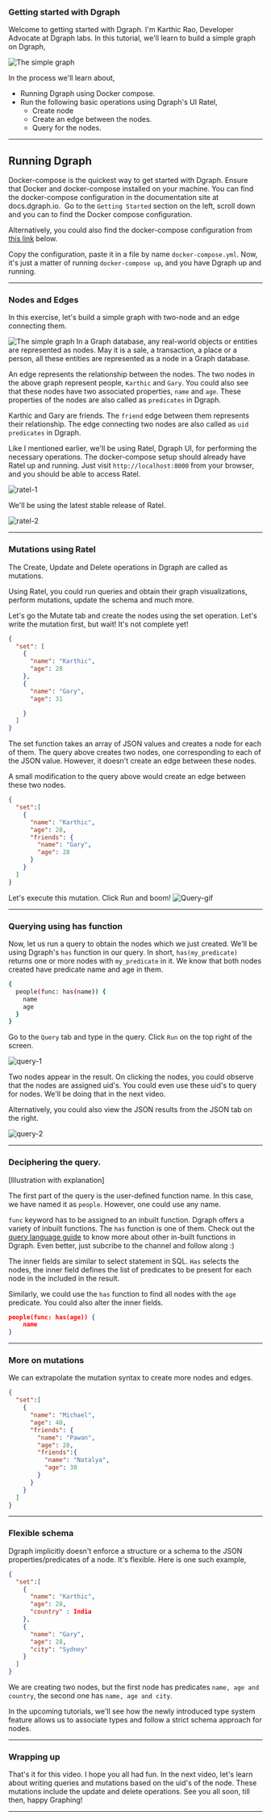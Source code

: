 ### Getting started with Dgraph

Welcome to getting started with Dgraph. I'm Karthic Rao,  Developer Advocate at Dgraph labs. In this tutorial, we'll learn to build a simple graph on Dgraph, 

![The simple graph](./gs-1.png)

In the process we'll learn about, 

- Running Dgraph using Docker compose. 
- Run the following basic operations using Dgraph's UI Ratel, 
  - Create node
  - Create an edge between the nodes.
  - Query for the nodes.
   
---

## Running Dgraph
Docker-compose is the quickest way to get started with Dgraph. Ensure that 
Docker and docker-compose installed on your machine. You can find the docker-compose 
configuration in the documentation site at docs.dgraph.io. 
Go to the `Getting Started` section on the left, scroll down and you can to 
find the Docker compose configuration. 

Alternatively, you could also find the docker-compose configuration from 
[this link](https://github.com/dgraph-io/dgraph/blob/master/wiki/content/get-started/index.md#docker-compose)  below.

Copy the configuration, paste it in a file by name `docker-compose.yml`.
 Now, it's just a matter of running `docker-compose up`, and you have 
 Dgraph up and running. 

---

### Nodes and Edges
In this exercise, let's build a simple graph with two-node and an edge connecting them.

![The simple graph](./gs-1.png)
In a Graph database, any real-world objects or entities are represented as nodes.
May it is a sale, a transaction, a place or a person, all these entities are 
represented as a node in a Graph database.

An edge represents the relationship between the nodes. The two nodes in the above graph represent 
people, `Karthic` and `Gary`. You could also see that these nodes have two 
associated properties, `name` and `age`. These properties of the nodes are 
also called as `predicates` in Dgraph. 

Karthic and Gary are friends. The `friend` edge between them represents their 
relationship.  The edge connecting two nodes are also called as `uid predicates` in Dgraph. 

Like I mentioned earlier, we'll be using Ratel, Dgraph UI, for performing the 
necessary operations. The docker-compose setup should already have Ratel up and 
running. Just visit `http://localhost:8000` from your browser, and you should be able to access Ratel. 


![ratel-1](./gs-2.png)

We'll be using the latest stable release of Ratel. 

![ratel-2](./gs-3.png)

---

### Mutations using Ratel
The Create, Update and Delete operations in Dgraph are called as mutations. 

Using Ratel, you could run queries and obtain their graph visualizations, 
perform mutations, update the schema and much more. 

Let's go the Mutate tab and create the nodes using the set operation. Let's 
write the mutation first, but wait! It's not complete yet! 


```json
{
  "set": [
    {
      "name": "Karthic",
      "age": 28
    },
    {
      "name": "Gary",
      "age": 31

    }
  ]
}
```

The set function takes an array of JSON values and creates a node for each of them. 
The query above creates two nodes, one corresponding to each of the JSON value. 
However, it doesn't create an edge between these nodes. 

A small modification to the query above would create an edge between these two nodes.   

```json
{
  "set":[
    {
      "name": "Karthic",
      "age": 28,
      "friends": {
        "name": "Gary",
        "age": 28
      }
    }
  ]
}
```
<Explanation screenshot>

Let's execute this mutation. Click Run and boom! 
![Query-gif](./mutation-1.gif)

---

### Querying using has function

Now, let us run a query to obtain the nodes which we just created. 
We'll be using Dgraph's `has` function in our query. 
In short, `has(my_predicate)` returns one or more nodes with `my_predicate` in it. 
We know that both nodes created have predicate name and age in them.

```sh
{
  people(func: has(name)) {
    name 
    age
  }
}
```

Go to the `Query` tab and type in the query.
Click `Run` on the top right of the screen. 

![query-1](./query-1.gif)

Two nodes appear in the result. On clicking the nodes, you could observe that 
the nodes are assigned uid's. You could even use these uid's to query for nodes. 
We'll be doing that in the next video. 


Alternatively, you could also view the JSON results from the JSON tab on the right. 


![query-2](./query-2.gif)

---

### Deciphering the query.

[Illustration with explanation]
 
The first part of the query is the user-defined function name. In this case, 
we have named it as `people`. However, one could use any name.  

`func` keyword has to be assigned to an inbuilt function. Dgraph offers a variety 
of inbuilt functions. The `has`  function is one of them.  Check out the 
[query language guide](https://docs.dgraph.io/query-language) to know more about 
other in-built functions in Dgraph. Even better, just subcribe to the channel and follow along :)

The inner fields are similar to select statement in SQL. `Has` selects the nodes, 
the inner field defines the list of predicates to be present for each node in the included in the result. 

Similarly, we could use the `has` function to find all nodes with the `age` 
predicate. You could also alter the inner fields. 

```json
people(func: has(age)) {
    name
}
```

---

### More on mutations
We can extrapolate the mutation syntax to create more nodes and edges. 


```json
{
  "set":[
    {
      "name": "Michael",
      "age": 40,
      "friends": {
        "name": "Pawan",
        "age": 28,
        "friends":{
          "name": "Natalya",
          "age": 30
        }
      }
    }
  ]
}
```

---

### Flexible schema 
Dgraph implicitly doesn't enforce a structure or a schema to the JSON 
properties/predicates of a node. It's flexible. 
Here is one such example, 

```json
{
  "set":[
    {
      "name": "Karthic",
      "age": 28,
      "country" : India
    },
    {
      "name": "Gary",
      "age": 28,
      "city": "Sydney"
    }
  ]
}
```

We are creating two nodes, but the first node has predicates `name, age and country`, 
the second one has `name, age and city`. 

In the upcoming tutorials, we'll see how the newly introduced type system 
feature allows us to associate types and follow a strict schema approach for nodes. 

---

### Wrapping up
That's it for this video. I hope you all had fun. In the next video, let's 
learn about writing queries and mutations based on the uid's of the node. These 
mutations include the update and delete operations. See you all soon, till then, happy Graphing! 

---

